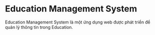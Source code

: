 # Education Management System

Education Management System là một ứng dụng web được phát triển để quản lý thông tin trong Education.